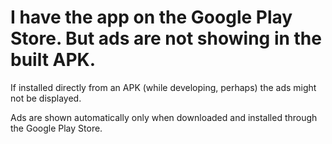 # I have the app on the Google Play Store. But ads are not showing in the built APK.

If installed directly from an APK (while developing, perhaps) the ads might not be displayed.

Ads are shown automatically only when downloaded and installed through the Google Play Store.
